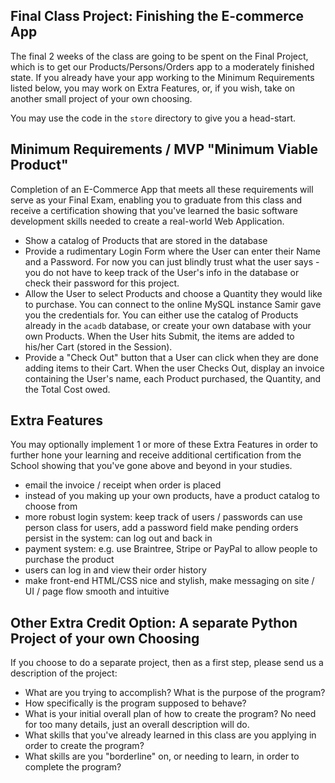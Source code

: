 Final Class Project: Finishing the E-commerce App
-------------------------------------------------
The final 2 weeks of the class are going to be spent on the Final Project, which is to get our Products/Persons/Orders app to a moderately finished state.  If you already have your app working to the Minimum Requirements listed below, you may work on Extra Features, or, if you wish, take on another small project of your own choosing.

You may use the code in the `store` directory to give you a head-start.


## Minimum Requirements / MVP "Minimum Viable Product" ##
Completion of an E-Commerce App that meets all these requirements will serve as your Final Exam, enabling you to graduate from this class and receive a certification showing that you've learned the basic software development skills needed to create a real-world Web Application.

* Show a catalog of Products that are stored in the database
* Provide a rudimentary Login Form where the User can enter their Name and a Password.  For now you can just blindly trust what the user says - you do not have to keep track of the User's info in the database or check their password for this project.
* Allow the User to select Products and choose a Quantity they would like to purchase.  You can connect to the online MySQL instance Samir gave you the credentials for.  You can either use the catalog of Products already in the `acadb` database, or create your own database with your own Products.  When the User hits Submit, the items are added to his/her Cart (stored in the Session).
* Provide a "Check Out" button that a User can click when they are done adding items to their Cart. When the user Checks Out, display an invoice containing the User's name, each Product purchased, the Quantity, and the Total Cost owed.

## Extra Features ##
You may optionally implement 1 or more of these Extra Features in order to further hone your learning and receive additional certification from the School showing that you've gone above and beyond in your studies.

* email the invoice / receipt when order is placed
* instead of you making up your own products, have a product catalog to choose from
* more robust login system: keep track of users / passwords
  can use person class for users, add a password field
  make pending orders persist in the system: can log out and back in
* payment system: e.g. use Braintree, Stripe or PayPal to allow people to purchase the product
* users can log in and view their order history
* make front-end HTML/CSS nice and stylish, make messaging on site / UI / page flow smooth and intuitive


## Other Extra Credit Option: A separate Python Project of your own Choosing ##

If you choose to do a separate project, then as a first step, please send us a description of the project:

* What are you trying to accomplish?  What is the purpose of the program?
* How specifically is the program supposed to behave?
* What is your initial overall plan of how to create the program?  No need for too many details, just an overall description will do.
* What skills that you've already learned in this class are you applying in order to create the program?
* What skills are you "borderline" on, or needing to learn, in order to complete the program?

